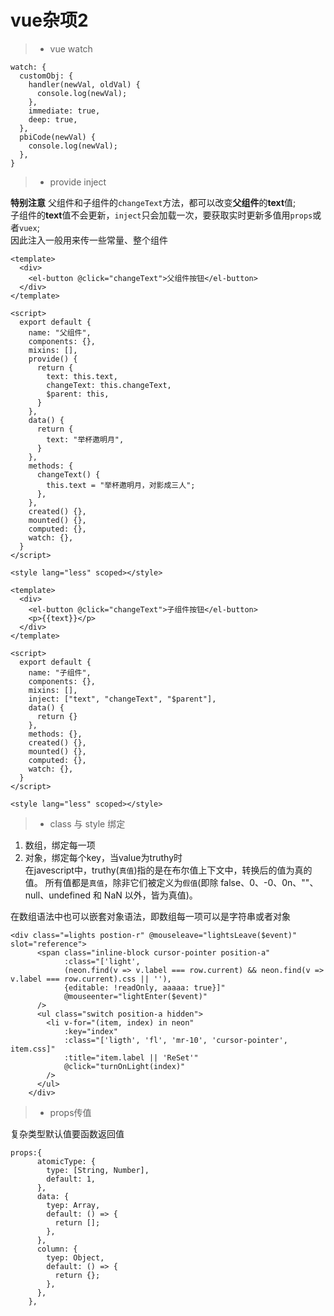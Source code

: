 # vue杂项2

> + vue watch

````
watch: {
  customObj: {
    handler(newVal, oldVal) {
      console.log(newVal);
    },
    immediate: true,
    deep: true,
  },
  pbiCode(newVal) {
    console.log(newVal);
  },
}
````


> + provide inject

**特别注意**
父组件和子组件的`changeText`方法，都可以改变**父组件**的**text**值;  
子组件的**text**值不会更新，`inject`只会加载一次，要获取实时更新多值用`props`或者`vuex`;   
因此注入一般用来传一些常量、整个组件
````
<template>
  <div>
    <el-button @click="changeText">父组件按钮</el-button>
  </div>
</template>

<script>
  export default {
    name: "父组件",
    components: {},
    mixins: [],
    provide() {
      return {
        text: this.text,
        changeText: this.changeText,
        $parent: this,
      }
    },
    data() {
      return {
        text: "举杯邀明月",
      }
    },
    methods: {
      changeText() {
        this.text = "举杯邀明月，对影成三人";
      },
    },
    created() {},
    mounted() {},
    computed: {},
    watch: {},
  }
</script>

<style lang="less" scoped></style>
````

````
<template>
  <div>
    <el-button @click="changeText">子组件按钮</el-button>
    <p>{{text}}</p>
  </div>
</template>

<script>
  export default {
    name: "子组件",
    components: {},
    mixins: [],
    inject: ["text", "changeText", "$parent"],
    data() {
      return {}
    },
    methods: {},
    created() {},
    mounted() {},
    computed: {},
    watch: {},
  }
</script>

<style lang="less" scoped></style>
````


> + class 与 style 绑定

1. 数组，绑定每一项
2. 对象，绑定每个key，当value为truthy时  
在javescript中，truthy(`真值`)指的是在布尔值上下文中，转换后的值为真的值。
所有值都是`真值`，除非它们被定义为`假值`(即除 false、0、-0、0n、""、null、undefined 和 NaN 以外，皆为真值)。  

在数组语法中也可以嵌套对象语法，即数组每一项可以是字符串或者对象
````
<div class="=lights postion-r" @mouseleave="lightsLeave($event)" slot="reference">
      <span class="inline-block cursor-pointer position-a"
            :class="['light', 
            (neon.find(v => v.label === row.current) && neon.find(v => v.label === row.current).css || ''),
            {editable: !readOnly, aaaaa: true}]"
            @mouseenter="lightEnter($event)"
      />
      <ul class="switch position-a hidden">
        <li v-for="(item, index) in neon"
            :key="index"
            :class="['ligth', 'fl', 'mr-10', 'cursor-pointer', item.css]"
            :title="item.label || 'ReSet'"
            @click="turnOnLight(index)"
        />
      </ul>
    </div>
````

> + props传值

复杂类型默认值要函数返回值
````
props:{
      atomicType: {
        type: [String, Number],
        default: 1,
      },
      data: {
        tyep: Array,
        default: () => {
          return [];
        },
      },
      column: {
        tyep: Object,
        default: () => {
          return {};
        },
      },
    },
````




















